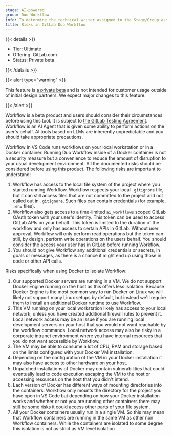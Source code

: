 ```yaml
---
stage: AI-powered
group: Duo Workflow
info: To determine the technical writer assigned to the Stage/Group associated with this page, see https://handbook.gitlab.com/handbook/product/ux/technical-writing/#assignments
title: Risks in GitLab Duo Workflow
---
```


{{< details >}}

- Tier: Ultimate
- Offering: GitLab.com
- Status: Private beta

{{< /details >}}

{{< alert type="warning" >}}

This feature is [a private beta](../../policy/development_stages_support.md) and is not intended for customer usage outside of initial design partners. We expect major changes to this feature.

{{< /alert >}}

Workflow is a beta product and users should consider their
circumstances before using this tool. It is subject to [the GitLab Testing Agreement](https://handbook.gitlab.com/handbook/legal/testing-agreement/).
Workflow is an AI Agent that is given some ability to perform actions on the user's behalf. AI tools based on LLMs are
inherently unpredictable and you should take appropriate precautions.

Workflow in VS Code runs workflows on your local workstation or in a Docker container.
Running Duo Workflow inside of a Docker container is not a security measure but a
convenience to reduce the amount of disruption to your usual development
environment. All the documented risks should be considered before using this
product. The following risks are important to understand:

1. Workflow has access to the local file system of the
   project where you started running Workflow. Workflow respects your local `.gitignore` file,
   but it can still access files that are not committed to the project and not called out in `.gitignore`.
   Such files can contain credentials (for example, `.env` files).
1. Workflow also gets access to a time-limited `ai_workflows` scoped GitLab
   OAuth token with your user's identity. This token can be used to access
  GitLab APIs on your behalf. This token is limited to the duration of
   the workflow and only has access to certain APIs in GitLab.
   Without user approval, Workflow will only perform read operations but the token can still,
   by design, perform write operations on the users behalf. You should consider
   the access your user has in GitLab before running Workflow.
1. You should not give Workflow any additional credentials or secrets, in
   goals or messages, as there is a chance it might end up using those in code
   or other API calls.

Risks specifically when using Docker to isolate Workflow:

1. Our supported Docker servers are running in a VM. We do not support Docker
   Engine running on the host as this offers less isolation. Because Docker
   Engine is the most common way to run Docker on Linux we will likely not
   support many Linux setups by default, but instead we'll require them to
   install an additional Docker runtime to use Workflow.
1. This VM running on your local workstation likely has access to your local
   network, unless you have created additional firewall rules to prevent it.
   Local network access may be an issue if you are running local development
   servers on your host that you would not want reachable by the workflow
   commands. Local network access may also be risky in a corporate intranet
   environment where you have internal resources that you do not want
   accessible by Workflow.
1. The VM may be able to consume a lot of CPU, RAM and storage based on the
   limits configured with your Docker VM installation.
1. Depending on the configuration of the VM in your Docker installation it may
   also have access to other hardware on your host.
1. Unpatched installations of Docker may contain vulnerabilities that could
   eventually lead to code execution escaping the VM to the host or accessing
   resources on the host that you didn't intend.
1. Each version of Docker has different ways of mounting directories into the
   containers. Workflow only mounts the directory for the project you have
   open in VS Code but depending on how your Docker installation works and
   whether or not you are running other containers there may still be some
   risks it could access other parts of your file system.
1. All your Docker containers usually run in a single VM. So this
   may mean that Workflow containers are running in the same VM as other
   non Workflow containers. While the containers are isolated to some
   degree this isolation is not as strict as VM level isolation
